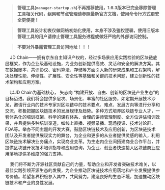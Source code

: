 > **管理工具(`manager-startup.sh`)不再推荐使用，1.6.3版本已完全移除管理工具相关代码，组网和节点管理请参照最新官方文档，使用命令行方式更安全更便捷！**

> **管理工具设计初衷仅做网络初始化使用，本身不涉及鉴权逻辑，使用旧版本管理工具的用户请停止管理工具服务进程或做好严格的外部访问控制。**

> **不要对外暴露管理工具访问地址！！！**

&nbsp;&nbsp;&nbsp;&nbsp;JD Chain——拥有京东自主知识产权的，经过多场景应用实践检验的区块链底层框架，作为企业级基础设施，为业务创新提供高效、灵活和安全的解决方案。其在数据账本、共识协议、密码算法、存储等方面引入新的研究成果和工程架构，解决处理性能、伸缩性、扩展性、安全性等基础和关键的技术问题，建立创新性的技术架构和应用方案。

&nbsp;&nbsp;&nbsp;&nbsp;以JD Chain为基础核心， 矢志向 “构建开放、自由、创新的区块链产业生态”的目标迈进。我们将会提供多层次、场景化、丰富的社区服务，如定期开展技术沙龙，邀请行业内的技术专家对区块链中的技术要点、难点、发展方向等进行分享和交流，积极把握区块链技术的发展规律及趋势。多种方式培养区块链专业人才，一套体系化的培训框架、科学的课程体系、合理的讲师管理制度、全方位评估培训效果，并且提供多种培训渠道，如线上直播、视频录播、现场授课、技术讨论群、FQA等。举办不同主题的开发大赛，鼓励区块链技术及应用创新，为区块链技术团队及开发者提供展现实力的舞台，为企业和更多的从业者提供灵感的输入，利用区块链技术解决业务痛点，实现商业变革。为生态内企业间搭建商业合作平台，并提供区块链开发技术培训指导和应用咨询，为企业、创业者快速接入区块链商业应用落地提供多维度的强力支持。

&nbsp;&nbsp;&nbsp;&nbsp;我们将不断为开源社区贡献自己的力量，帮助企业和开发者突破技术难关，以最佳实践引领开源生态的发展，为企业推动区块链技术应用落地和产业发展提供参考价值。希望各界积极参入其中，共同努力，建造良好的生态环境，加速推动区块链技术和产业的良性发展。
